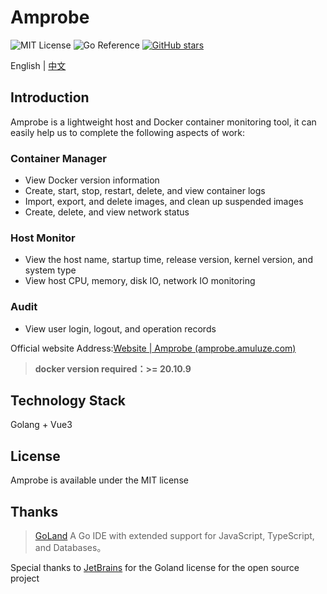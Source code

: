 # Amprobe

![MIT License](https://img.shields.io/badge/License-MIT-green.svg)
![Go Reference](https://pkg.go.dev/badge/github.com/shirou/gopsutil/v3.svg)
[![GitHub stars](https://img.shields.io/github/stars/amuluze/amprobe)](https://github.com/amuluze/amprobe/stargazers)

English | [中文](./README.md)

## Introduction

Amprobe is a lightweight host and Docker container monitoring tool, it can easily help us to complete the following aspects of work:

### Container Manager

- View Docker version information
- Create, start, stop, restart, delete, and view container logs
- Import, export, and delete images, and clean up suspended images
- Create, delete, and view network status

### Host Monitor

- View the host name, startup time, release version, kernel version, and system type
- View host CPU, memory, disk IO, network IO monitoring

### Audit

- View user login, logout, and operation records

Official website Address:[Website | Amprobe (amprobe.amuluze.com)](https://amprobe.amuluze.com/)

> **docker version required：>= 20.10.9**

## Technology Stack

Golang + Vue3

## License

Amprobe is available under the MIT license

## Thanks

> [GoLand](https://www.jetbrains.com/go/?from=gopay) A Go IDE with extended support for JavaScript, TypeScript, and Databases。

Special thanks to [JetBrains](https://www.jetbrains.com/?from=gopay) for the Goland license for the open source project
